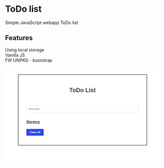 # ToDo list

Simple JavaScript webapp ToDo list

## Features
Using local storage\
Vanilla JS\
FW UNPKG - bootstrap

![todolistimg](https://github.com/BibianaBalBar/todoList/blob/master/img/screenshot_todo.png)